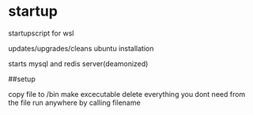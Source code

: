 # startup
startupscript for wsl

updates/upgrades/cleans ubuntu installation 

starts mysql and redis server(deamonized)

##setup

copy file to /bin
make excecutable
delete everything you dont need from the file
run anywhere by calling filename
